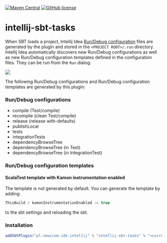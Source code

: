 [![Maven Central](https://maven-badges.herokuapp.com/maven-central/pl.newicom.ide.intellij/intellij-sbt-tasks/badge.svg)](https://maven-badges.herokuapp.com/maven-central/pl.newicom.ide.intellij/intellij-sbt-tasks)
[![GitHub license](https://img.shields.io/github/license/pawelkaczor/intellij-sbt-tasks)](https://github.com/pawelkaczor/intellij-sbt-tasks/blob/master/LICENCE)

# intellij-sbt-tasks

When SBT loads a project, Intellij Idea [Run/Debug configuration](https://www.jetbrains.com/help/idea/run-debug-configuration.html) 
files are generated by the plugin and stored in the ```<PROJECT ROOT>/.run``` directory.
Intellij Idea automatically discovers new Run/Debug configurations as well as new Run/Debug configuration templates 
defined in the configuration files. They can be run from the ```Run``` dialog:

![](https://newicom.pl/intellij-sbt-tasks/images/sbt_tasks_small.png)

The following Run/Debug configurations and Run/Debug configuration templates are generated by this plugin:

### Run/Debug configurations
- compile (Test/compile)
- recompile (clean Test/compile)
- release (release with-defaults)
- publishLocal
- tests
- integrationTests
- dependencyBrowseTree
- dependencyBrowseTree (in Test)
- dependencyBrowseTree (in IntegrationTest)


### Run/Debug configuration templates

#### ScalaTest template with Kamon instrumentation enabled

The template is not generated by default. You can generate the template by adding:  

```scala
ThisBuild / kamonInstrumentationEnabled := true
```

to the sbt settings and reloading the sbt.

### Installation

```scala
addSbtPlugin("pl.newicom.ide.intellij" % "intellij-sbt-tasks" % "<current version>")
```
